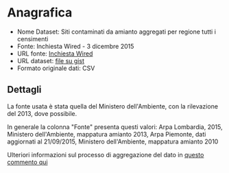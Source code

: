 # Anagrafica

- Nome Dataset: Siti contaminati da amianto aggregati per regione tutti i censimenti
- Fonte: Inchiesta Wired - 3 dicembre 2015
- URL fonte: [Inchiesta Wired](http://www.wired.it/attualita/ambiente/2015/12/03/nuova-mappatura-amianto/)
- URL dataset: [file su gist](https://gist.github.com/datajournalism-it/7364daa6aff23bbbaca5a294662ad65e)
- Formato originale dati: CSV

## Dettagli

La fonte usata è stata quella del Ministero dell'Ambiente, con la rilevazione del 2013, dove possibile.

In generale la colonna "Fonte" presenta questi valori: Arpa Lombardia, 2015, Ministero dell'Ambiente, mappatura amianto 2013, Arpa Piemonte, dati aggiornati al 21/09/2015, Ministero dell'Ambiente, mappatura amianto 2010

Ulteriori informazioni sul processo di aggregazione del dato in [questo commento qui](https://github.com/spaghetti-open-data/code4health-amianto/issues/5#issuecomment-221368999)